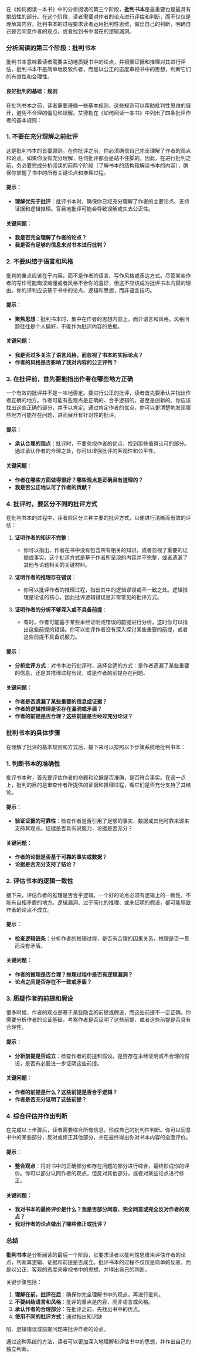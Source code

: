 在《如何阅读一本书》中的分析阅读的第三个阶段，**批判书本**是最重要也是最具有挑战性的部分。在这个阶段，读者需要对作者的论点进行评估和判断，而不仅仅是理解其内容。批判书本的过程要求读者运用批判性思维，做出自己的判断，明确自己是否同意作者的观点，或者找到书中潜在的逻辑漏洞。

### 分析阅读的第三个阶段：批判书本

批判书本意味着读者需要主动地质疑书中的论点，并根据证据和推理对其进行评估。批判书本不是简单地反驳作者，而是以公正的态度审视书中的思想，判断它们的有效性和合理性。

#### 良好批判的基础：规则

在批判书本之前，读者需要遵循一些基本规则，这些规则可以帮助批判性思维的展开，避免不合理的偏见和误解。艾德勒在《如何阅读一本书》中列出了四条批评作者的基本规则：

### 1. **不要在充分理解之前批评**

这是批判书本的首要原则。在你批评之前，你必须确信自己完全理解了作者的观点和论点。如果你没有充分理解，任何批评都会是站不住脚的。因此，在进行批判之前，务必要完成分析阅读的前两个阶段（了解书本的结构和解读书本的内容），确保你掌握了书中的所有关键论点和推理过程。

#### 提示：
- **理解优先于批评**：批评书本时，确保你已经充分理解了作者的主要论点、支持证据和逻辑推理。盲目地批评可能会导致误解或失去公正性。
  
#### 关键问题：
- **我是否完全理解了作者的论点？**
- **我是否有足够的信息来对书本进行批判？**

### 2. **不要纠结于语言和风格**

批判的重点应该在于内容，而不是作者的语言、写作风格或表达方式。尽管某些作者的写作可能晦涩难懂或者风格不合你的喜好，但这不应该成为批评书本内容的理由。你的评判应该基于书中的论点、逻辑和思想，而非语言技巧。

#### 提示：
- **聚焦思想**：批判书本时，集中在作者的思想内容上，而非语言和风格。风格问题往往是个人偏好，不能作为批评内容的依据。
  
#### 关键问题：
- **我是否过多关注了语言风格，而忽视了书本的实际论点？**
- **作者的风格是否影响了我对内容的公正评判？**

### 3. **在批评前，首先要能指出作者在哪些地方正确**

一个有效的批评并不是一味地否定。要进行公正的批评，读者首先要承认并指出作者正确的地方。作者可能有些观点是正确的、合乎逻辑的，甚至是创新的。你应该找出这些正确的部分，并予以肯定。通过肯定作者的优点，你可以更清楚地发现哪些地方可能存在问题，进而展开有针对性的批评。

#### 提示：
- **承认合理的观点**：批评时，不要忽视作者的优点，找到那些值得认可的部分。通过承认作者的合理之处，你可以增强批评的客观性和公平性。
  
#### 关键问题：
- **作者在哪些方面做得很好？哪些观点是正确且有道理的？**
- **我是否公正地认可了作者的贡献？**

### 4. **批评时，要区分不同的批评方式**

在批判书本的过程中，读者应区分三种主要的批评方式，以便进行清晰而有效的评估：

1. **证明作者的知识不完整**：
   - 你可以指出，作者在书中没有包含所有相关的知识，或者忽视了重要的证据或事实。这个批评方式是基于作者所呈现的内容并不完整，或者遗漏了其他与论题相关的关键材料。

2. **证明作者的推理存在错误**：
   - 你可以批评作者的推理过程，指出其中的逻辑谬误或不一致之处。逻辑推理是论证的核心，因此批评逻辑错误是非常常见的批评方式。

3. **证明作者的分析不够深入或不具备前提**：
   - 有时，作者可能基于某些未经证明或错误的前提进行分析，这时你可以指出这些前提的错误。你可以批评作者没有深入探讨某些重要的前提，或者这些前提不具备说服力。

#### 提示：
- **分析批评方式**：对书本进行批评时，选择合适的方式：是作者遗漏了某些重要的信息，还是其推理过程有误，或是作者的前提存在问题。
  
#### 关键问题：
- **作者是否遗漏了某些重要的信息或证据？**
- **作者的逻辑推理是否存在漏洞或矛盾？**
- **作者的前提是否合理？这些前提是否经过充分论证？**

### 批判书本的具体步骤

在理解了批评的基本规则和方式后，接下来可以按照以下步骤系统地批判书本：

### 1. **判断书本的准确性**

批评书本时，首先要评估作者的命题和论据是否准确，是否符合事实。在这一点上，批判的目的是审查作者所提供的证据和推理过程，看它们是否充分支持了其结论。

#### 提示：
- **验证证据的可靠性**：检查作者是否引用了足够的事实、数据或其他可靠来源来支持其观点。证据是否具有说服力，论据是否充分？
  
#### 关键问题：
- **作者的论据是否基于可靠的事实或数据？**
- **论据是否充分支持了结论？**

### 2. **评估书本的逻辑一致性**

接下来，评估作者的推理是否合乎逻辑。一个好的论点必须有逻辑上的一致性，不能有自相矛盾的地方。逻辑漏洞、过于简化的推理、或未证明的假设，都可能导致作者的论点不成立。

#### 提示：
- **检查逻辑链条**：分析作者的推理过程，是否有合理的因果关系，推理是否一贯而没有矛盾。
  
#### 关键问题：
- **作者的推理是否合理？推理过程中是否有逻辑漏洞？**
- **论点之间是否存在不一致或矛盾？**

### 3. **质疑作者的前提和假设**

很多时候，作者的观点是基于某些隐含的前提或假设，而这些前提不一定正确。你需要分析作者的论证基础，考察作者是否证明了这些前提，或者这些前提是否具有合理性。

#### 提示：
- **分析前提是否成立**：检查作者的前提和假设，是否存在未经证明或不合理的假设，是否有必要进一步证明这些前提。
  
#### 关键问题：
- **作者的前提是什么？这些前提是否合乎逻辑？**
- **作者是否充分证明了这些前提？**

### 4. **综合评估并作出判断**

在完成以上步骤后，读者需要综合所有信息，形成自己的批判性判断。你可以同意书中的某些部分，反对或修正其他部分，并在最终得出你对书本内容的全面评价。

#### 提示：
- **整合观点**：将对书中的正确部分和存在问题的部分进行综合，最终形成你的评价。你可以部分认同作者的观点，但反对其他部分，或者对某些论点进行修正。
  
#### 关键问题：
- **我对书本的最终评价是什么？我是否部分同意、完全同意或完全反对作者的观点？**
- **我对作者的论点做出了哪些修正或批评？**

### 总结

**批判书本**是分析阅读的最后一个阶段，它要求读者以批判性思维来评估作者的论点，判断其逻辑、证据和前提是否成立。批评书本的过程不仅仅是简单的反驳，而是以公正、客观的态度来审视书中的思想，并得出自己的判断。

关键步骤包括：
1. **理解在前，批评在后**：确保你完全理解书中的观点，再进行批判。
2. **不要纠结语言和风格**：批评的重点是内容，而非语言或风格。
3. **承认作者的合理部分**：在批评之前，先找出书中的优点。
4. **使用不同的批评方式**：通过指出知识缺

陷、逻辑错误或前提问题来批评作者的论点。

通过这种系统的方法，读者可以更加深入地理解和评估书中的思想，并作出自己的独立判断。